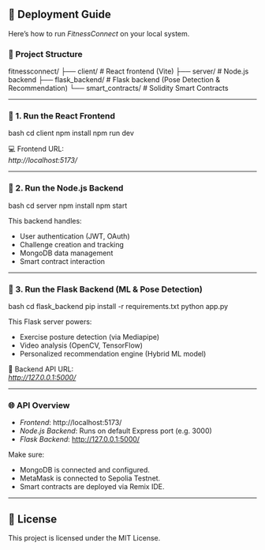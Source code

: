 ## 🚀 Deployment Guide

Here’s how to run *FitnessConnect* on your local system.

### 📁 Project Structure


fitnessconnect/
├── client/           # React frontend (Vite)
├── server/           # Node.js backend
├── flask_backend/    # Flask backend (Pose Detection & Recommendation)
└── smart_contracts/  # Solidity Smart Contracts


---

### 🔧 1. Run the React Frontend

bash
cd client
npm install
npm run dev


💻 Frontend URL:  
*http://localhost:5173/*

---

### 🔧 2. Run the Node.js Backend

bash
cd server
npm install
npm start


This backend handles:
- User authentication (JWT, OAuth)
- Challenge creation and tracking
- MongoDB data management
- Smart contract interaction

---

### 🔧 3. Run the Flask Backend (ML & Pose Detection)

bash
cd flask_backend
pip install -r requirements.txt
python app.py


This Flask server powers:
- Exercise posture detection (via Mediapipe)
- Video analysis (OpenCV, TensorFlow)
- Personalized recommendation engine (Hybrid ML model)

🧠 Backend API URL:  
*http://127.0.0.1:5000/*

---

### 🌐 API Overview

- *Frontend*: http://localhost:5173/
- *Node.js Backend*: Runs on default Express port (e.g. 3000)
- *Flask Backend*: http://127.0.0.1:5000/

Make sure:
- MongoDB is connected and configured.
- MetaMask is connected to Sepolia Testnet.
- Smart contracts are deployed via Remix IDE.

---

## 📜 License

This project is licensed under the MIT License.
